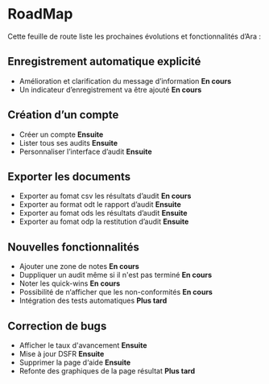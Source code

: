 # RoadMap 

Cette feuille de route liste les prochaines évolutions et fonctionnalités d’Ara :


## Enregistrement automatique explicité
* Amélioration et clarification du message d’information  **En cours**
* Un indicateur d’enregistrement va être ajouté  **En cours**

## Création d’un compte
* Créer un compte  **Ensuite**
* Lister tous ses audits  **Ensuite**
* Personnaliser l’interface d’audit  **Ensuite**

## Exporter les documents
* Exporter au fomat csv les résultats d’audit  **En cours**
* Exporter au format odt le rapport d’audit  **Ensuite**
* Exporter au fomat ods les résultats d’audit  **Ensuite**
* Exporter au fomat odp la restitution d’audit  **Ensuite**

## Nouvelles fonctionnalités
* Ajouter une zone de notes  **En cours**
* Duppliquer un audit même si il n'est pas terminé  **En cours**
* Noter les quick-wins  **En cours**
* Possibilité de n‘afficher que les non-conformités  **En cours**
* Intégration des tests automatiques  **Plus tard**

## Correction de bugs
* Afficher le taux d'avancement  **Ensuite**
* Mise à jour DSFR  **Ensuite**
* Supprimer la page d‘aide  **Ensuite**
* Refonte des graphiques de la page résultat  **Plus tard**